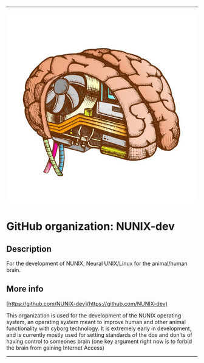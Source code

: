   
***

![TECHNOBRAIN.jpeg failed to load. The file may be missing or corrupt. Check the file path for errors first.](/AdditionalInfo/1/NUNIX-dev/TECHNOBRAIN.jpeg)

# GitHub organization: NUNIX-dev

## Description

For the development of NUNIX, Neural UNIX/Linux for the animal/human brain.

## More info

[https://github.com/NUNIX-dev](https://github.com/NUNIX-dev)

This organization is used for the development of the NUNIX operating system, an operating system meant to improve human and other animal functionality with cyborg technology. It is extremely early in development, and is currently mostly used for setting standards of the dos and don'ts of having control to someones brain (one key argument right now is to forbid the brain from gaining Internet Access)

***
